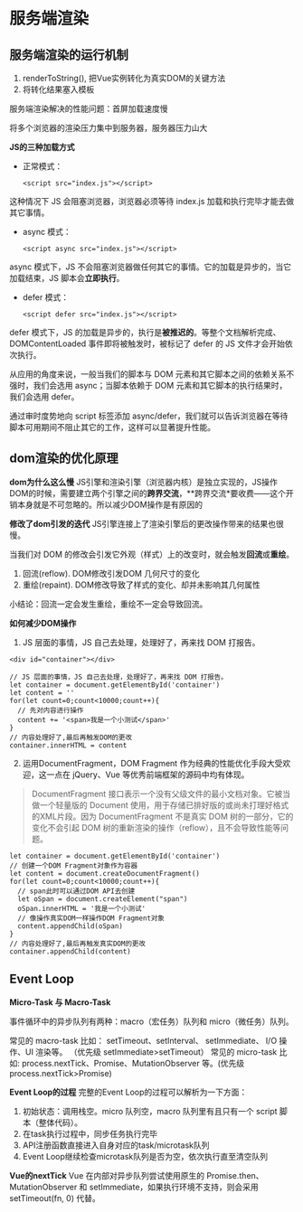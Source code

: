 # 服务端渲染
## 服务端渲染的运行机制
1. renderToString(), 把Vue实例转化为真实DOM的关键方法
2. 将转化结果塞入模板


服务端渲染解决的性能问题：首屏加载速度慢

将多个浏览器的渲染压力集中到服务器，服务器压力山大

**JS的三种加载方式**

*   正常模式：
    
    ```
    <script src="index.js"></script>
    
    ```
    

这种情况下 JS 会阻塞浏览器，浏览器必须等待 index.js 加载和执行完毕才能去做其它事情。

*   async 模式：
    
    ```
    <script async src="index.js"></script>
    
    ```
    

async 模式下，JS 不会阻塞浏览器做任何其它的事情。它的加载是异步的，当它加载结束，JS 脚本会**立即执行**。

*   defer 模式：
    
    ```
    <script defer src="index.js"></script>
    
    ```
    

defer 模式下，JS 的加载是异步的，执行是**被推迟的**。等整个文档解析完成、DOMContentLoaded 事件即将被触发时，被标记了 defer 的 JS 文件才会开始依次执行。

从应用的角度来说，一般当我们的脚本与 DOM 元素和其它脚本之间的依赖关系不强时，我们会选用 async；当脚本依赖于 DOM 元素和其它脚本的执行结果时，我们会选用 defer。

通过审时度势地向 script 标签添加 async/defer，我们就可以告诉浏览器在等待脚本可用期间不阻止其它的工作，这样可以显著提升性能。

## dom渲染的优化原理
**dom为什么这么慢**
JS引擎和渲染引擎（浏览器内核）是独立实现的，JS操作DOM的时候，需要建立两个引擎之间的**跨界交流**，**跨界交流*要收费——这个开销本身就是不可忽略的。所以减少DOM操作是有原因的

**修改了dom引发的迭代**
JS引擎连接上了渲染引擎后的更改操作带来的结果也很慢。

当我们对 DOM 的修改会引发它外观（样式）上的改变时，就会触发**回流**或**重绘**。

1. 回流(reflow). DOM修改引发DOM 几何尺寸的变化
2. 重绘(repaint). DOM修改导致了样式的变化、却并未影响其几何属性

小结论：回流一定会发生重绘，重绘不一定会导致回流。

**如何减少DOM操作**
1. JS 层面的事情，JS 自己去处理，处理好了，再来找 DOM 打报告。
```
<div id="container"></div>

// JS 层面的事情，JS 自己去处理，处理好了，再来找 DOM 打报告。
let container = document.getElementById('container')
let content = ''
for(let count=0;count<10000;count++){ 
  // 先对内容进行操作
  content += '<span>我是一个小测试</span>'
} 
// 内容处理好了,最后再触发DOM的更改
container.innerHTML = content

```

2. 运用DocumentFragment，DOM Fragment 作为经典的性能优化手段大受欢迎，这一点在 jQuery、Vue 等优秀前端框架的源码中均有体现。
> DocumentFragment 接口表示一个没有父级文件的最小文档对象。它被当做一个轻量版的 Document 使用，用于存储已排好版的或尚未打理好格式的XML片段。因为 DocumentFragment 不是真实 DOM 树的一部分，它的变化不会引起 DOM 树的重新渲染的操作（reflow），且不会导致性能等问题。

```
let container = document.getElementById('container')
// 创建一个DOM Fragment对象作为容器
let content = document.createDocumentFragment()
for(let count=0;count<10000;count++){
  // span此时可以通过DOM API去创建
  let oSpan = document.createElement("span")
  oSpan.innerHTML = '我是一个小测试'
  // 像操作真实DOM一样操作DOM Fragment对象
  content.appendChild(oSpan)
}
// 内容处理好了,最后再触发真实DOM的更改
container.appendChild(content)
```

## Event Loop
**Micro-Task 与 Macro-Task**

事件循环中的异步队列有两种：macro（宏任务）队列和 micro（微任务）队列。

常见的 macro-task 比如： setTimeout、setInterval、 setImmediate、 I/O 操作、UI 渲染等。  （优先级 setImmediate>setTimeout）
常见的 micro-task 比如: process.nextTick、Promise、MutationObserver 等。(优先级 process.nextTick>Promise)

**Event Loop的过程**
完整的Event Loop的过程可以解析为一下方面：
1. 初始状态：调用栈空。micro 队列空，macro 队列里有且只有一个 script 脚本（整体代码）。
2. 在task执行过程中，同步任务执行完毕
3. API注册函数直接进入自身对应的task/microtask队列
4. Event Loop继续检查microtask队列是否为空，依次执行直至清空队列

**Vue的nextTick**
Vue 在内部对异步队列尝试使用原生的 Promise.then、MutationObserver 和 setImmediate，如果执行环境不支持，则会采用 setTimeout(fn, 0) 代替。

## 


